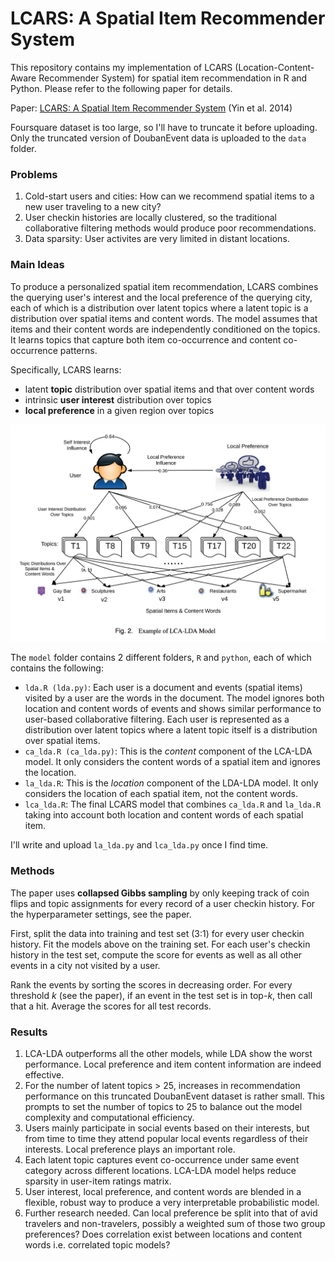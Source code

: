 # LCARS: A Spatial Item Recommender System

This repository contains my implementation of LCARS (Location-Content-Aware Recommender System) for spatial item recommendation in R and Python. Please refer to the following paper for details.

Paper: [LCARS: A Spatial Item Recommender System](http://net.pku.edu.cn/~cuibin/Papers/2014%20TOIS%20-%20lcars.pdf) (Yin et al. 2014)

Foursquare dataset is too large, so I'll have to truncate it before uploading. Only the truncated version of DoubanEvent data is uploaded to the `data` folder.

### Problems
1. Cold-start users and cities: How can we recommend spatial items to a new user traveling to a new city?
2. User checkin histories are locally clustered, so the traditional collaborative filtering methods would produce poor recommendations.
3. Data sparsity: User activites are very limited in distant locations.

### Main Ideas
To produce a personalized spatial item recommendation, LCARS combines the querying user's interest and the local preference of the querying city, each of which is a distribution over latent topics where a latent topic is a distribution over spatial items and content words. The model assumes that items and their content words are independently conditioned on the topics. It learns topics that capture both item co-occurrence and content co-occurrence patterns.

Specifically, LCARS learns:
   - latent **topic** distribution over spatial items and that over content words
   - intrinsic **user interest** distribution over topics
   - **local preference** in a given region over topics

![LCARS](/img/lcars_model.png)

The `model` folder contains 2 different folders, `R` and `python`, each of which contains the following:
  - `lda.R (lda.py)`: Each user is a document and events (spatial items) visited by a user are the words in the document. The model ignores both location and content words of events and shows similar performance to user-based collaborative filtering. Each user is represented as a distribution over latent topics where a latent topic itself is a distribution over spatial items.
  - `ca_lda.R (ca_lda.py)`: This is the *content* component of the LCA-LDA model. It only considers the content words of a spatial item and ignores the location.
  - `la_lda.R`: This is the *location* component of the LDA-LDA model. It only considers the location of each spatial item, not the content words.
  - `lca_lda.R`: The final LCARS model that combines `ca_lda.R` and `la_lda.R` taking into account both location and content words of each spatial item.
  
I'll write and upload `la_lda.py` and `lca_lda.py` once I find time.

### Methods
The paper uses **collapsed Gibbs sampling** by only keeping track of coin flips and topic assignments for every record of a user checkin history. For the hyperparameter settings, see the paper.

First, split the data into training and test set (3:1) for every user checkin history. Fit the models above on the training set. For each user's checkin history in the test set, compute the score for events as well as all other events in a city not visited by a user.

Rank the events by sorting the scores in decreasing order. For every threshold *k* (see the paper), if an event in the test set is in top-*k*, then call that a hit. Average the scores for all test records.

### Results
1. LCA-LDA outperforms all the other models, while LDA show the worst performance. Local preference and item content information are indeed effective.
2. For the number of latent topics > 25, increases in recommendation performance on this truncated DoubanEvent dataset is rather small. This prompts to set the number of topics to 25 to balance out the model complexity and computational efficiency.
3. Users mainly participate in social events based on their interests, but from time to time they attend popular local events regardless of their interests. Local preference plays an important role.
4. Each latent topic captures event co-occurrence under same event category across different locations. LCA-LDA model helps reduce sparsity in user-item ratings matrix.
5. User interest, local preference, and content words are blended in a flexible, robust way to produce a very interpretable probabilistic model.
6. Further research needed. Can local preference be split into that of avid travelers and non-travelers, possibly a weighted sum of those two group preferences? Does correlation exist between locations and content words i.e. correlated topic models?
